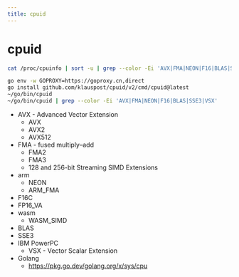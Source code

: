 ```yaml
---
title: cpuid
---
```


# cpuid

```bash
cat /proc/cpuinfo | sort -u | grep --color -Ei 'AVX|FMA|NEON|F16|BLAS|SSE3|VSX'

go env -w GOPROXY=https://goproxy.cn,direct
go install github.com/klauspost/cpuid/v2/cmd/cpuid@latest
~/go/bin/cpuid
~/go/bin/cpuid | grep --color -Ei 'AVX|FMA|NEON|F16|BLAS|SSE3|VSX'
```

- AVX - Advanced Vector Extension
  - AVX
  - AVX2
  - AVX512
- FMA - fused multiply–add
  - FMA2
  - FMA3
  - 128 and 256-bit Streaming SIMD Extensions
- arm
  - NEON
  - ARM_FMA
- F16C
- FP16_VA
- wasm
  - WASM_SIMD
- BLAS
- SSE3
- IBM PowerPC
  - VSX - Vector Scalar Extension
- Golang
  - https://pkg.go.dev/golang.org/x/sys/cpu

